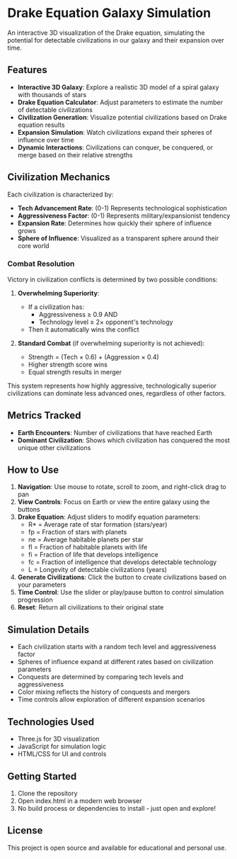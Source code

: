 # Drake Equation Galaxy Simulation

An interactive 3D visualization of the Drake equation, simulating the potential for detectable civilizations in our galaxy and their expansion over time.

## Features

- **Interactive 3D Galaxy**: Explore a realistic 3D model of a spiral galaxy with thousands of stars
- **Drake Equation Calculator**: Adjust parameters to estimate the number of detectable civilizations
- **Civilization Generation**: Visualize potential civilizations based on Drake equation results
- **Expansion Simulation**: Watch civilizations expand their spheres of influence over time
- **Dynamic Interactions**: Civilizations can conquer, be conquered, or merge based on their relative strengths

## Civilization Mechanics

Each civilization is characterized by:
- **Tech Advancement Rate**: (0-1) Represents technological sophistication
- **Aggressiveness Factor**: (0-1) Represents military/expansionist tendency
- **Expansion Rate**: Determines how quickly their sphere of influence grows
- **Sphere of Influence**: Visualized as a transparent sphere around their core world

### Combat Resolution
Victory in civilization conflicts is determined by two possible conditions:

1. **Overwhelming Superiority**:
   - If a civilization has:
     - Aggressiveness ≥ 0.9 AND
     - Technology level ≥ 2× opponent's technology
   - Then it automatically wins the conflict

2. **Standard Combat** (if overwhelming superiority is not achieved):
   - Strength = (Tech × 0.6) + (Aggression × 0.4)
   - Higher strength score wins
   - Equal strength results in merger

This system represents how highly aggressive, technologically superior civilizations can dominate less advanced ones, regardless of other factors.

## Metrics Tracked
- **Earth Encounters**: Number of civilizations that have reached Earth
- **Dominant Civilization**: Shows which civilization has conquered the most unique other civilizations

## How to Use

1. **Navigation**: Use mouse to rotate, scroll to zoom, and right-click drag to pan
2. **View Controls**: Focus on Earth or view the entire galaxy using the buttons
3. **Drake Equation**: Adjust sliders to modify equation parameters:
   - R* = Average rate of star formation (stars/year)
   - fp = Fraction of stars with planets
   - ne = Average habitable planets per star
   - fl = Fraction of habitable planets with life
   - fi = Fraction of life that develops intelligence
   - fc = Fraction of intelligence that develops detectable technology
   - L = Longevity of detectable civilizations (years)
4. **Generate Civilizations**: Click the button to create civilizations based on your parameters
5. **Time Control**: Use the slider or play/pause button to control simulation progression
6. **Reset**: Return all civilizations to their original state

## Simulation Details

- Each civilization starts with a random tech level and aggressiveness factor
- Spheres of influence expand at different rates based on civilization parameters
- Conquests are determined by comparing tech levels and aggressiveness
- Color mixing reflects the history of conquests and mergers
- Time controls allow exploration of different expansion scenarios

## Technologies Used

- Three.js for 3D visualization
- JavaScript for simulation logic
- HTML/CSS for UI and controls

## Getting Started

1. Clone the repository
2. Open index.html in a modern web browser
3. No build process or dependencies to install - just open and explore!

## License

This project is open source and available for educational and personal use.